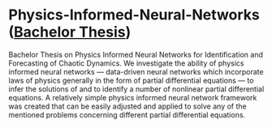 # Physics-Informed-Neural-Networks ([Bachelor Thesis](https://github.com/Zador-Pataki/Physics-Informed-Neural-Networks/files/7711682/Physics_Informed_NN.pdf))
Bachelor Thesis on Physics Informed Neural Networks for Identification and Forecasting of Chaotic Dynamics. We investigate the ability of physics informed neural networks
— data-driven neural networks which incorporate laws of physics generally in the form of partial differential equations — to infer the solutions of and to identify a number of nonlinear partial differential equations. A relatively simple physics informed neural network framework was created that can be easily adjusted and applied to solve any of the mentioned problems concerning different partial differential equations. 

